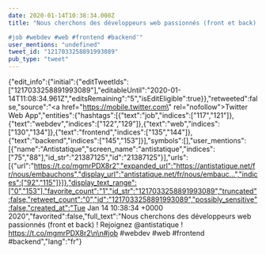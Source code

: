 ```yaml
---
date: 2020-01-14T10:38:34.000Z
title: "Nous cherchons des développeurs web passionnés (front et back) ! Rejoignez <a href='http://twitter.com/antistatique'>@antistatique</a>  ! https://t.co/mgmrPDX8r2

#job #webdev #web #frontend #backend″"
user_mentions: "undefined"
tweet_id: "1217033258891993089"
pub_type: "tweet"
---
```

{"edit_info":{"initial":{"editTweetIds":["1217033258891993089"],"editableUntil":"2020-01-14T11:08:34.961Z","editsRemaining":"5","isEditEligible":true}},"retweeted":false,"source":"<a href=\"https://mobile.twitter.com\" rel=\"nofollow\">Twitter Web App</a>","entities":{"hashtags":[{"text":"job","indices":["117","121"]},{"text":"webdev","indices":["122","129"]},{"text":"web","indices":["130","134"]},{"text":"frontend","indices":["135","144"]},{"text":"backend","indices":["145","153"]}],"symbols":[],"user_mentions":[{"name":"Antistatique","screen_name":"antistatique","indices":["75","88"],"id_str":"21387125","id":"21387125"}],"urls":[{"url":"https://t.co/mgmrPDX8r2","expanded_url":"https://antistatique.net/fr/nous/embauchons","display_url":"antistatique.net/fr/nous/embauc…","indices":["92","115"]}]},"display_text_range":["0","153"],"favorite_count":"1","id_str":"1217033258891993089","truncated":false,"retweet_count":"0","id":"1217033258891993089","possibly_sensitive":false,"created_at":"Tue Jan 14 10:38:34 +0000 2020","favorited":false,"full_text":"Nous cherchons des développeurs web passionnés (front et back) ! Rejoignez @antistatique  ! https://t.co/mgmrPDX8r2\n\n#job #webdev #web #frontend #backend","lang":"fr"}
